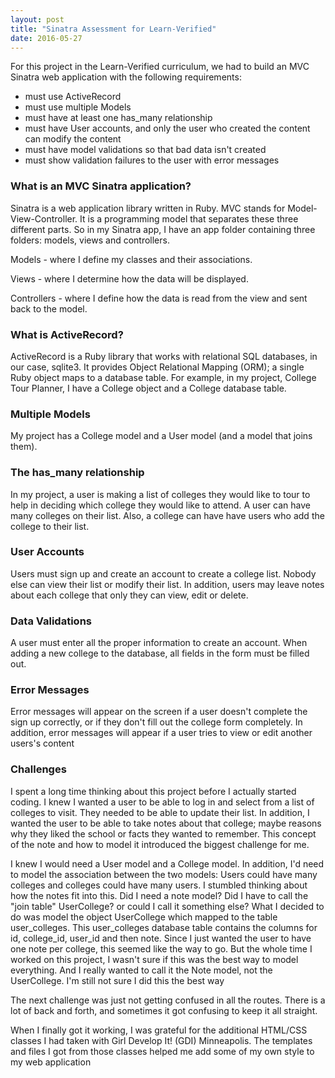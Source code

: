 ```yaml
---
layout: post
title: "Sinatra Assessment for Learn-Verified"
date: 2016-05-27
---
```


For this project in the Learn-Verified curriculum, we had to build an MVC Sinatra web application with the following requirements:

<ul>
	<li>must use ActiveRecord</li>
	<li>must use multiple Models</li>
	<li>must have at least one has_many relationship</li>
	<li>must have User accounts, and only the user who created the content can modify the content</li>
	<li>must have model validations so that bad data isn't created</li>
	<li>must show validation failures to the user with error messages</li>
</ul>

<h3>What is an MVC Sinatra application?</h3>
<p>Sinatra is a web application library written in Ruby. MVC stands for Model-View-Controller. It is a programming model that separates these three different parts. So in my Sinatra app, I have an app folder containing three folders: models, views and controllers. </p>

<p>Models - where I define my classes and their associations.</p>
<p>Views - where I determine how the data will be displayed.</p>
<p>Controllers - where I define how the data is read from the view and sent back to the model.</p>

<h3>What is ActiveRecord?</h3>
<p>ActiveRecord is a Ruby library that works with relational SQL databases, in our case, sqlite3. It provides Object Relational Mapping (ORM); a single Ruby object maps to a database table. For example, in my project, College Tour Planner, I have a College object and a College database table.</p>

<h3>Multiple Models</h3>
<p>My project has a College model and a User model (and a model that joins them).</p>

<h3>The has_many relationship</h3>
<p>In my project, a user is making a list of colleges they would like to tour to help in deciding which college they would like to attend. A user can have many colleges on their list. Also, a college can have have users who add the college to their list.</p>

<h3>User Accounts</h3>
<p>Users must sign up and create an account to create a college list. Nobody else can view their list or modify their list. In addition, users may leave notes about each college that only they can view, edit or delete.</p>

<h3>Data Validations</h3>
<p>A user must enter all the proper information to create an account. When adding a new college to the database, all fields in the form must be filled out.<p>

<h3>Error Messages</h3>
<p>Error messages will appear on the screen if a user doesn't complete the sign up correctly, or if they don't fill out the college form completely. In addition, error messages will appear if a user tries to view or edit another users's content</p>

<h3>Challenges</h3>
<p>I spent a long time thinking about this project before I actually started coding. I knew I wanted a user to be able to log in and select from a list of colleges to visit. They needed to be able to update their list. In addition, I wanted the user to be able to take notes about that college; maybe reasons why they liked the school or facts they wanted to remember. This concept of the note and how to model it introduced the biggest challenge for me.</p>

<p>I knew I would need a User model and a College model. In addition, I'd need to model the association between the two models: Users could have many colleges and colleges could have many users. I stumbled thinking about how the notes fit into this. Did I need a note model? Did I have to call the "join table" UserCollege? or could I call it something else? What I decided to do was model the object UserCollege which mapped to the table user_colleges. This user_colleges database table contains the columns for id, college_id, user_id and then note. Since I just wanted the user to have one note per college, this seemed like the way to go. But the whole time I worked on this project, I wasn't sure if this was the best way to model everything. And I really wanted to call it the Note model, not the UserCollege. I'm still not sure I did this the best way</p>

<p>The next challenge was just not getting confused in all the routes. There is a lot of back and forth, and sometimes it got confusing to keep it all straight.</p>

<p>When I finally got it working, I was grateful for the additional HTML/CSS classes I had taken with Girl Develop It! (GDI) Minneapolis. The templates and files I got from those classes helped me add some of my own style to my web application</p>